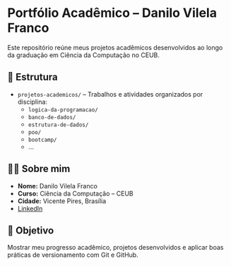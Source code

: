 # Portfólio Acadêmico – Danilo Vilela Franco

Este repositório reúne meus projetos acadêmicos desenvolvidos ao longo da graduação em Ciência da Computação no CEUB.

## 📂 Estrutura

- `projetos-academicos/` – Trabalhos e atividades organizados por disciplina:
  - `logica-da-programacao/`
  - `banco-de-dados/`
  - `estrutura-de-dados/`
  - `poo/`
  - `bootcamp/`
  - ...

## 👨‍🎓 Sobre mim

- **Nome:** Danilo Vilela Franco 
- **Curso:** Ciência da Computação – CEUB
- **Cidade:** Vicente Pires, Brasília
- [LinkedIn](https://www.linkedin.com/in/danilo-vilela-216417365/)

## 🎯 Objetivo

Mostrar meu progresso acadêmico, projetos desenvolvidos e aplicar boas práticas de versionamento com Git e GitHub.
